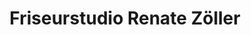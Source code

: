---
title: "Friseurstudio Renate Zöller"
url: /moemlingen/friseurstudio-renate-zoeller/
shop: Friseur
---